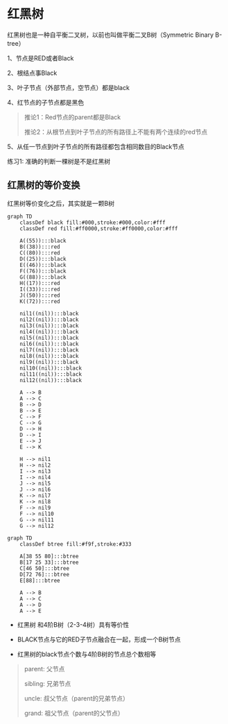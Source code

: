 # 红黑树

红黑树也是一种自平衡二叉树，以前也叫做平衡二叉B树（Symmetric Binary B-tree）

1、节点是RED或者Black

2、根结点事Black

3、叶子节点（外部节点，空节点）都是black

4、红节点的子节点都是黑色

> 推论1：Red节点的parent都是Black
>
> 推论2：从根节点到叶子节点的所有路径上不能有两个连续的red节点

5、从任一节点到叶子节点的所有路径都包含相同数目的Black节点



练习1: 准确的判断一棵树是不是红黑树

## 红黑树的等价变换

红黑树等价变化之后，其实就是一颗B树



```mermaid
graph TD
    classDef black fill:#000,stroke:#000,color:#fff
    classDef red fill:#ff0000,stroke:#ff0000,color:#fff
    
    A((55)):::black
    B((38)):::red
    C((80)):::red
    D((25)):::black
    E((46)):::black
    F((76)):::black
    G((88)):::black
    H((17)):::red
    I((33)):::red
    J((50)):::red
    K((72)):::red
    
    nil1((nil)):::black
    nil2((nil)):::black
    nil3((nil)):::black
    nil4((nil)):::black
    nil5((nil)):::black
    nil6((nil)):::black
    nil7((nil)):::black
    nil8((nil)):::black
    nil9((nil)):::black
    nil10((nil)):::black
    nil11((nil)):::black
    nil12((nil)):::black
    
    A --> B
    A --> C
    B --> D
    B --> E
    C --> F
    C --> G
    D --> H
    D --> I
    E --> J
    E --> K
    
    H --> nil1
    H --> nil2
    I --> nil3
    I --> nil4
    J --> nil5
    J --> nil6
    K --> nil7
    K --> nil8
    F --> nil9
    F --> nil10
    G --> nil11
    G --> nil12
```

```mermaid
graph TD
    classDef btree fill:#f9f,stroke:#333
    
    A[38 55 80]:::btree
    B[17 25 33]:::btree
    C[46 50]:::btree
    D[72 76]:::btree
    E[88]:::btree
    
    A --> B
    A --> C
    A --> D
    A --> E
```

- 红黑树 和4阶B树（2-3-4树）具有等价性

- BLACK节点与它的RED子节点融合在一起，形成一个B树节点

- 红黑树的black节点个数与4阶B树的节点总个数相等



> parent: 父节点
>
> sibling: 兄弟节点
>
> uncle: 叔父节点（parent的兄弟节点）
>
> grand: 祖父节点（parent的父节点）

